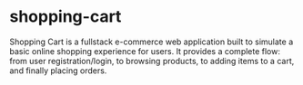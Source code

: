 # shopping-cart
Shopping Cart is a fullstack e-commerce web application built to simulate a basic online shopping experience for users. It provides a complete flow: from user registration/login, to browsing products, to adding items to a cart, and finally placing orders.
